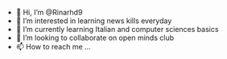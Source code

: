 - 👋 Hi, I’m @Rinarhd9
- 👀 I’m interested in learning news kills everyday
- 🌱 I’m currently learning Italian and computer sciences basics 
- 💞️ I’m looking to collaborate on open minds club 
- 📫 How to reach me ...

<!---
Rinarhd9/Rinarhd9 is a ✨ special ✨ repository because its `README.md` (this file) appears on your GitHub profile.
You can click the Preview link to take a look at your changes.
--->
